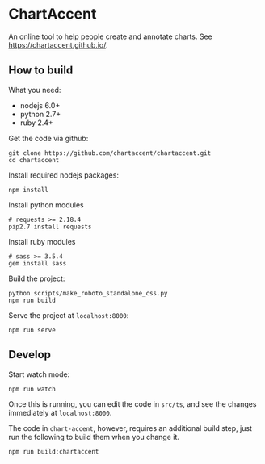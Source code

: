 # ChartAccent

An online tool to help people create and annotate charts. See <https://chartaccent.github.io/>.

## How to build

What you need:

- nodejs 6.0+
- python 2.7+
- ruby 2.4+

Get the code via github:

    git clone https://github.com/chartaccent/chartaccent.git
    cd chartaccent

Install required nodejs packages:

    npm install

Install python modules

    # requests >= 2.18.4
    pip2.7 install requests
    
Install ruby modules

    # sass >= 3.5.4
    gem install sass

Build the project:

    python scripts/make_roboto_standalone_css.py
    npm run build

Serve the project at `localhost:8000`:

    npm run serve

## Develop

Start watch mode:

    npm run watch

Once this is running, you can edit the code in `src/ts`, and see the changes immediately at `localhost:8000`.

The code in `chart-accent`, however, requires an additional build step, just run the following to build them when you change it.

    npm run build:chartaccent
